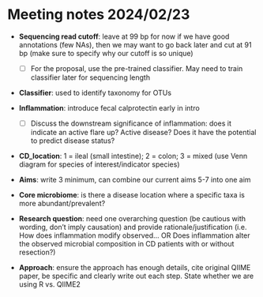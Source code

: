 # Meeting notes 2024/02/23

- **Sequencing read cutoff**: leave at 99 bp for now if we have good annotations (few NAs), then we may want to go back later and cut at 91 bp (make sure to specify why our cutoff is so unique)
    - [ ] For the proposal, use the pre-trained classifier. May need to train classifier later for sequencing length
        
-	**Classifier**: used to identify taxonomy for OTUs

-	**Inflammation**: introduce fecal calprotectin early in intro
    - [ ] Discuss the downstream significance of inflammation: does it indicate an active flare up? Active disease? Does it have the potential to predict disease status?

-	**CD_location**: 1 = ileal (small intestine); 2 = colon; 3 = mixed (use Venn diagram for species of interest/indicator species)

-	**Aims**: write 3 minimum, can combine our current aims 5-7 into one aim

-	**Core microbiome**: is there a disease location where a specific taxa is more abundant/prevalent?

-	**Research question**: need one overarching question (be cautious with wording, don’t imply causation) and provide rationale/justification (i.e. How does inflammation modify observed… OR Does inflammation alter the observed microbial composition in CD patients with or without resection?)

-	**Approach**: ensure the approach has enough details, cite original QIIME paper, be specific and clearly write out each step. State whether we are using R vs. QIIME2
